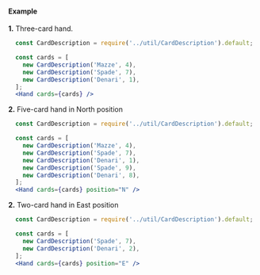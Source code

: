 #### Example

__1.__ Three-card hand.

```jsx
  const CardDescription = require('../util/CardDescription').default;

  const cards = [
    new CardDescription('Mazze', 4),
    new CardDescription('Spade', 7),
    new CardDescription('Denari', 1),
  ];
  <Hand cards={cards} />
```

__2.__ Five-card hand in North position

```jsx
  const CardDescription = require('../util/CardDescription').default;

  const cards = [
    new CardDescription('Mazze', 4),
    new CardDescription('Spade', 7),
    new CardDescription('Denari', 1),
    new CardDescription('Spade', 9),
    new CardDescription('Denari', 8),
  ];
  <Hand cards={cards} position="N" />
```

__2.__ Two-card hand in East position

```jsx
  const CardDescription = require('../util/CardDescription').default;

  const cards = [
    new CardDescription('Spade', 7),
    new CardDescription('Denari', 2),
  ];
  <Hand cards={cards} position="E" />
```
